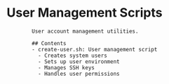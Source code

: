 # User Management Scripts

            User account management utilities.

            ## Contents
            - create-user.sh: User management script
              - Creates system users
              - Sets up user environment
              - Manages SSH keys
              - Handles user permissions
